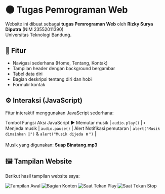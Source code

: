 # 🌑 Tugas Pemrograman Web

Website ini dibuat sebagai **tugas Pemrograman Web** oleh **Rizky Surya Diputra** (NIM 23552011390)  
Universitas Teknologi Bandung.

## 📄 Fitur
- Navigasi sederhana (Home, Tentang, Kontak)
- Tampilan header dengan background bergambar
- Tabel data diri
- Bagian deskripsi tentang diri dan hobi
- Formulir kontak

## ⚙️ Interaksi (JavaScript)
Fitur interaktif menggunakan JavaScript sederhana:

Tombol Fungsi Aksi JavaScript
▶ Memutar musik | `audio.play()` |
⏸ Menjeda musik | `audio.pause()` |
Alert Notifikasi pemutaran | `alert("Musik dimainkan 🎵")` & `alert("Musik dijeda ⏸️")` |

Musik yang digunakan: **Suap Binatang.mp3**  

## 🖼️ Tampilan Website

Berikut hasil tampilan website saya:

![Tampilan Awal](screenshot1.png)
![Bagian Konten](screenshot2.png)
![Saat Tekan Play](screenshot3.png)
![Saat Tekan Stop](screenshot.png)
